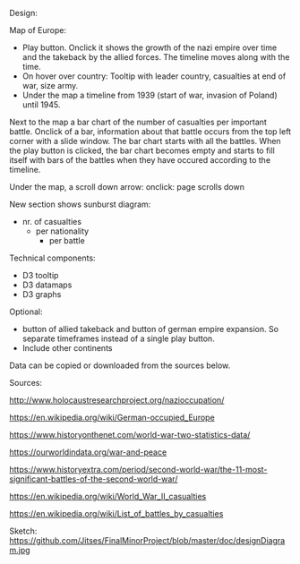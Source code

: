 Design:

Map of Europe:

- Play button. Onclick it shows the growth of the nazi empire over time and the takeback by the allied forces. The timeline     moves along with the time.
- On hover over country:
  Tooltip with leader country, casualties at end of war, size army.
- Under the map a timeline from 1939 (start of war, invasion of Poland) until 1945. 

Next to the map a bar chart of the number of casualties per important battle. Onclick of a bar, information about that battle occurs from the top left corner with a slide window. The bar chart starts with all the battles. When the play button is clicked, the bar chart becomes empty and starts to fill itself with bars of the battles when they have occured according to the timeline.

Under the map, a scroll down arrow:
onclick: page scrolls down

New section shows sunburst diagram:
  - nr. of casualties
      - per nationality
          - per battle
          
Technical components:
- D3 tooltip
- D3 datamaps
- D3 graphs
 
Optional: 
- button of allied takeback and button of german empire expansion. So separate timeframes instead of a single play button.
- Include other continents

Data can be copied or downloaded from the sources below.

Sources:

http://www.holocaustresearchproject.org/nazioccupation/

https://en.wikipedia.org/wiki/German-occupied_Europe

https://www.historyonthenet.com/world-war-two-statistics-data/

https://ourworldindata.org/war-and-peace

https://www.historyextra.com/period/second-world-war/the-11-most-significant-battles-of-the-second-world-war/

https://en.wikipedia.org/wiki/World_War_II_casualties

https://en.wikipedia.org/wiki/List_of_battles_by_casualties

Sketch: https://github.com/Jitses/FinalMinorProject/blob/master/doc/designDiagram.jpg
